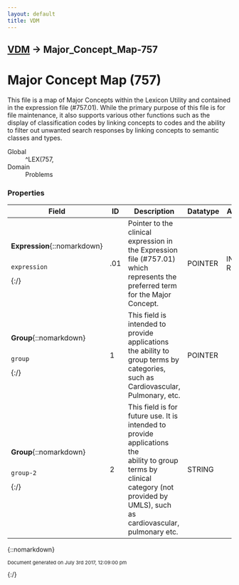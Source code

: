 ```yaml
---
layout: default
title: VDM
---
```


## [VDM](TableOfContents) &#8594; Major_Concept_Map-757
# Major Concept Map (757)
This file is a map of Major Concepts within the Lexicon Utility and contained in the expression file (#757.01).  While the primary purpose  of this file is for file maintenance, it also supports various other  functions such as the display of classification codes by linking concepts to codes and the ability to filter out unwanted search responses by linking concepts to semantic classes and types.

<dl>
<dt>Global</dt><dd>^LEX(757,</dd>
<dt>Domain</dt><dd>Problems</dd>
</dl>

### Properties

Field | ID | Description | Datatype | Attributes | Range
--- | --- | --- | --- | --- | ---
**Expression**{::nomarkdown}<pre><code>  expression</code></pre>{:/} | .01 | Pointer to the clinical expression in the Expression file (#757.01) which <br/>represents the preferred term for the Major Concept. | POINTER | INDEXED<br/>REQUIRED | [Expressions-757_01](Expressions-757_01)
**Group**{::nomarkdown}<pre><code>  group</code></pre>{:/} | 1 | This field is intended to provide applications the ability to group terms by<br/>categories, such as Cardiovascular, Pulmonary, etc. | POINTER |  | [Expressions-757_01](Expressions-757_01)
**Group**{::nomarkdown}<pre><code>  group-2</code></pre>{:/} | 2 | This field is for future use.  It is intended to provide applications the<br/>ability to group terms by clinical category (not provided by UMLS), such<br/>as cardiovascular, pulmonary etc. | STRING |  | 



{::nomarkdown} <br/><p style="font-size: 11px">Document generated on July 3rd 2017, 12:09:00 pm</p>{:/}